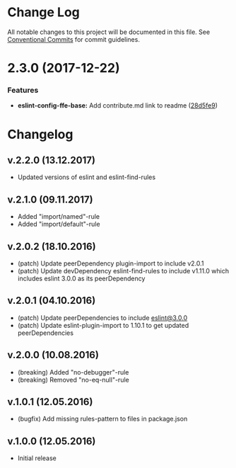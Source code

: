 # Change Log

All notable changes to this project will be documented in this file.
See [Conventional Commits](https://conventionalcommits.org) for commit guidelines.

<a name="2.3.0"></a>
# 2.3.0 (2017-12-22)


### Features

* **eslint-config-ffe-base:** Add contribute.md link to readme ([28d5fe9](http://stash.intern.sparebank1.no:22/ffe/ffe-monorepo/commits/28d5fe9))




# Changelog

## v.2.2.0 (13.12.2017)
* Updated versions of eslint and eslint-find-rules

## v.2.1.0 (09.11.2017)
* Added "import/named"-rule
* Added "import/default"-rule

## v.2.0.2 (18.10.2016)
* (patch) Update peerDependency plugin-import to include v2.0.1
* (patch) Update devDependency eslint-find-rules to include v1.11.0 which includes eslint 3.0.0 as its peerDependency

## v.2.0.1 (04.10.2016)
* (patch) Update peerDependencies to include eslint@3.0.0
* (patch) Update eslint-plugin-import to 1.10.1 to get updated peerDependencies

## v.2.0.0 (10.08.2016)
* (breaking) Added "no-debugger"-rule
* (breaking) Removed "no-eq-null"-rule

## v.1.0.1 (12.05.2016)
* (bugfix) Add missing rules-pattern to files in package.json

## v.1.0.0 (12.05.2016)
* Initial release
